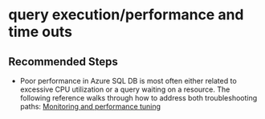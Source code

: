 <properties
	pageTitle="query execution/performance and time outs"
	description="query execution/performance and time outs"
	service="microsoft.sql"
	resource="servers"
	authors="emlisa"
	displayOrder="6"
	selfHelpType="generic"
	supportTopicIds="31980430"
	resourceTags="databases, servers"
	productPesIds="13491"
	cloudEnvironments="public"
/>

# query execution/performance and time outs

## **Recommended Steps**

* Poor performance in Azure SQL DB is most often either related to excessive CPU utilization or a query waiting on a resource.  The following reference walks through how to address both troubleshooting paths: [Monitoring and performance tuning](https://docs.microsoft.com/azure/sql-database/sql-database-monitor-tune-overview)
